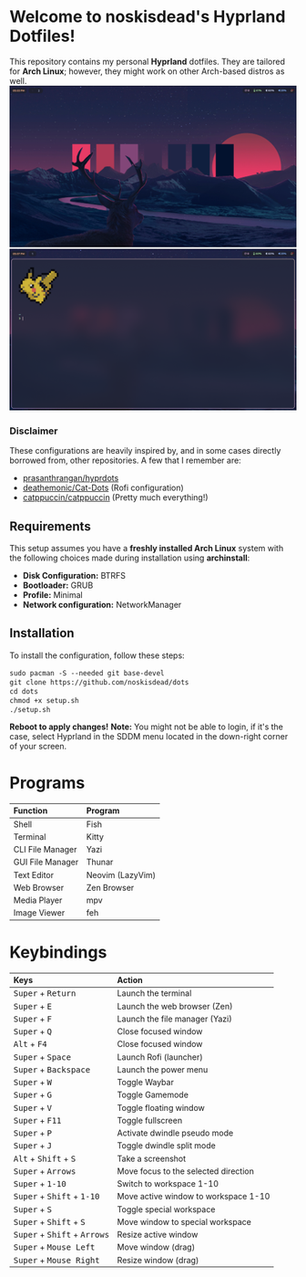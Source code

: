 # Welcome to noskisdead's Hyprland Dotfiles!

This repository contains my personal **Hyprland** dotfiles. They are tailored for **Arch Linux**; however, they might work on other Arch-based distros as well.
![Home!](https://raw.githubusercontent.com/noskisdead/dots/refs/heads/master/assets/home.png)
![Terminal!](https://raw.githubusercontent.com/noskisdead/dots/refs/heads/master/assets/terminal.png)

### Disclaimer
These configurations are heavily inspired by, and in some cases directly borrowed from, other repositories.
A few that I remember are:
- [prasanthrangan/hyprdots](https://github.com/prasanthrangan/hyprdots)
- [deathemonic/Cat-Dots](https://github.com/deathemonic/Cat-Dots) (Rofi configuration)
- [catppuccin/catppuccin](https://github.com/catppuccin/catppuccin) (Pretty much everything!)

## Requirements

This setup assumes you have a **freshly installed Arch Linux** system with the following choices made during installation using **archinstall**:

- **Disk Configuration:** BTRFS
- **Bootloader:** GRUB
- **Profile:** Minimal
- **Network configuration:** NetworkManager

## Installation

To install the configuration, follow these steps:

   ```
   sudo pacman -S --needed git base-devel
   git clone https://github.com/noskisdead/dots
   cd dots
   chmod +x setup.sh
   ./setup.sh
   ```
**Reboot to apply changes!**
**Note:** You might not be able to login, if it's the case, select Hyprland in the SDDM menu located in the down-right corner of your screen.

# Programs
| Function | Program |
| :--- | :--- |
| Shell | Fish |
| Terminal | Kitty |
| CLI File Manager | Yazi |
| GUI File Manager | Thunar |
| Text Editor | Neovim (LazyVim) |
| Web Browser | Zen Browser |
| Media Player | mpv |
| Image Viewer | feh |

# Keybindings
| Keys | Action |
| :--- | :--- |
| <kbd>Super</kbd> + <kbd>Return</kbd> | Launch the terminal |
| <kbd>Super</kbd> + <kbd>E</kbd> | Launch the web browser (Zen) |
| <kbd>Super</kbd> + <kbd>F</kbd> | Launch the file manager (Yazi) |
| <kbd>Super</kbd> + <kbd>Q</kbd> | Close focused window |
| <kbd>Alt</kbd> + <kbd>F4</kbd> | Close focused window |
| <kbd>Super</kbd> + <kbd>Space</kbd> | Launch Rofi (launcher) |
| <kbd>Super</kbd> + <kbd>Backspace</kbd> | Launch the power menu |
| <kbd>Super</kbd> + <kbd>W</kbd> | Toggle Waybar |
| <kbd>Super</kbd> + <kbd>G</kbd> | Toggle Gamemode |
| <kbd>Super</kbd> + <kbd>V</kbd> | Toggle floating window |
| <kbd>Super</kbd> + <kbd>F11</kbd> | Toggle fullscreen |
| <kbd>Super</kbd> + <kbd>P</kbd> | Activate dwindle pseudo mode |
| <kbd>Super</kbd> + <kbd>J</kbd> | Toggle dwindle split mode |
| <kbd>Alt</kbd> + <kbd>Shift</kbd> + <kbd>S</kbd> | Take a screenshot |
| <kbd>Super</kbd> + <kbd>Arrows</kbd> | Move focus to the selected direction |
| <kbd>Super</kbd> + <kbd>1-10</kbd> | Switch to workspace 1-10 |
| <kbd>Super</kbd> + <kbd>Shift</kbd> + <kbd>1-10</kbd> | Move active window to workspace 1-10 |
| <kbd>Super</kbd> + <kbd>S</kbd> | Toggle special workspace |
| <kbd>Super</kbd> + <kbd>Shift</kbd> + <kbd>S</kbd> | Move window to special workspace |
| <kbd>Super</kbd> + <kbd>Shift</kbd> + <kbd>Arrows</kbd> | Resize active window |
| <kbd>Super</kbd> + <kbd>Mouse Left</kbd> | Move window (drag) |
| <kbd>Super</kbd> + <kbd>Mouse Right</kbd> | Resize window (drag) |
